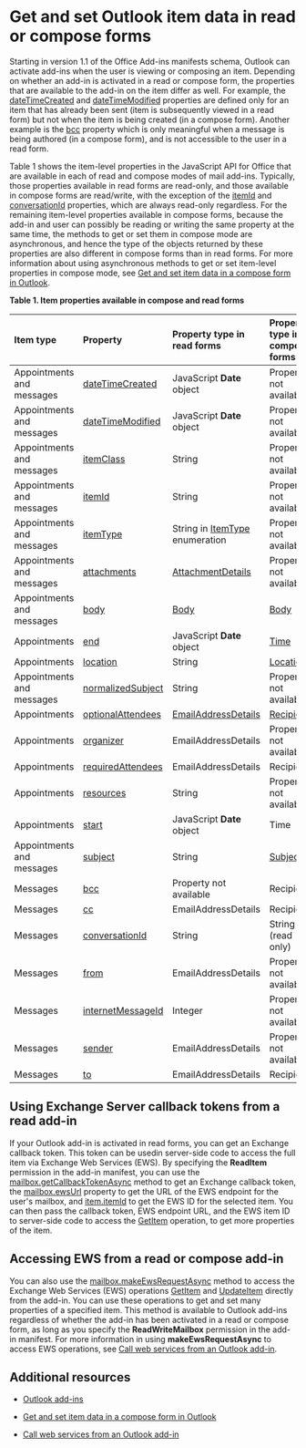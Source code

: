 
# Get and set Outlook item data in read or compose forms

Starting in version 1.1 of the Office Add-ins manifests schema, Outlook can activate add-ins when the user is viewing or composing an item. Depending on whether an add-in is activated in a read or compose form, the properties that are available to the add-in on the item differ as well. For example, the [dateTimeCreated](http://dev.outlook.com/reference/add-ins/Office.context.mailbox.item.html) and [dateTimeModified](http://dev.outlook.com/reference/add-ins/Office.context.mailbox.item.html) properties are defined only for an item that has already been sent (item is subsequently viewed in a read form) but not when the item is being created (in a compose form). Another example is the [bcc](http://dev.outlook.com/reference/add-ins/Office.context.mailbox.item.html) property which is only meaningful when a message is being authored (in a compose form), and is not accessible to the user in a read form.

Table 1 shows the item-level properties in the JavaScript API for Office that are available in each of read and compose modes of mail add-ins. Typically, those properties available in read forms are read-only, and those available in compose forms are read/write, with the exception of the [itemId](http://dev.outlook.com/reference/add-ins/Office.context.mailbox.item.html) and [conversationId](http://dev.outlook.com/reference/add-ins/Office.context.mailbox.item.html) properties, which are always read-only regardless. For the remaining item-level properties available in compose forms, because the add-in and user can possibly be reading or writing the same property at the same time, the methods to get or set them in compose mode are asynchronous, and hence the type of the objects returned by these properties are also different in compose forms than in read forms. For more information about using asynchronous methods to get or set item-level properties in compose mode, see [Get and set item data in a compose form in Outlook](../outlook/get-and-set-item-data-in-a-compose-form.md).


**Table 1. Item properties available in compose and read forms**


|**Item type**|**Property**|**Property type in read forms**|**Property type in compose forms**|
|:-----|:-----|:-----|:-----|
|Appointments and messages|[dateTimeCreated](http://dev.outlook.com/reference/add-ins/Office.context.mailbox.item.html)|JavaScript  **Date** object|Property not available|
|Appointments and messages|[dateTimeModified](http://dev.outlook.com/reference/add-ins/Office.context.mailbox.item.html)|JavaScript  **Date** object|Property not available|
|Appointments and messages|[itemClass](http://dev.outlook.com/reference/add-ins/Office.context.mailbox.item.html)|String|Property not available|
|Appointments and messages|[itemId](http://dev.outlook.com/reference/add-ins/Office.context.mailbox.item.html)|String|Property not available|
|Appointments and messages|[itemType](http://dev.outlook.com/reference/add-ins/Office.context.mailbox.item.html)|String in [ItemType](http://dev.outlook.com/reference/add-ins/Office.MailboxEnums.html) enumeration|Property not available|
|Appointments and messages|[attachments](http://dev.outlook.com/reference/add-ins/Office.context.mailbox.item.html)|[AttachmentDetails](http://dev.outlook.com/reference/add-ins/simple-types.html)|Property not available|
|Appointments and messages|[body](http://dev.outlook.com/reference/add-ins/Office.context.mailbox.item.html)|[Body](http://dev.outlook.com/reference/add-ins/Body.html)|[Body](http://dev.outlook.com/reference/add-ins/Body.html)|
|Appointments|[end](http://dev.outlook.com/reference/add-ins/Office.context.mailbox.item.html)|JavaScript  **Date** object|[Time](http://dev.outlook.com/reference/add-ins/Time.html)|
|Appointments|[location](http://dev.outlook.com/reference/add-ins/Office.context.mailbox.item.html)|String|[Location](http://dev.outlook.com/reference/add-ins/Location.html)|
|Appointments and messages|[normalizedSubject](http://dev.outlook.com/reference/add-ins/Office.context.mailbox.item.html)|String|Property not available|
|Appointments|[optionalAttendees](http://dev.outlook.com/reference/add-ins/Office.context.mailbox.item.html)|[EmailAddressDetails](http://dev.outlook.com/reference/add-ins/simple-types.html)|[Recipients](http://dev.outlook.com/reference/add-ins/Recipients.html)|
|Appointments|[organizer](http://dev.outlook.com/reference/add-ins/Office.context.mailbox.item.html)|EmailAddressDetails|Property not available|
|Appointments|[requiredAttendees](http://dev.outlook.com/reference/add-ins/Office.context.mailbox.item.html)|EmailAddressDetails|Recipients|
|Appointments|[resources](http://dev.outlook.com/reference/add-ins/Office.context.mailbox.item.html)|String|Property not available|
|Appointments|[start](http://dev.outlook.com/reference/add-ins/Office.context.mailbox.item.html)|JavaScript  **Date** object|Time|
|Appointments and messages|[subject](http://dev.outlook.com/reference/add-ins/Office.context.mailbox.item.html)|String|[Subject](http://dev.outlook.com/reference/add-ins/Subject.html)|
|Messages|[bcc](http://dev.outlook.com/reference/add-ins/Office.context.mailbox.item.html)|Property not available|Recipients|
|Messages|[cc](http://dev.outlook.com/reference/add-ins/Office.context.mailbox.item.html)|EmailAddressDetails|Recipients|
|Messages|[conversationId](http://dev.outlook.com/reference/add-ins/Office.context.mailbox.item.html)|String|String (read only)|
|Messages|[from](http://dev.outlook.com/reference/add-ins/Office.context.mailbox.item.html)|EmailAddressDetails|Property not available|
|Messages|[internetMessageId](http://dev.outlook.com/reference/add-ins/Office.context.mailbox.item.html)|Integer|Property not available|
|Messages|[sender](http://dev.outlook.com/reference/add-ins/Office.context.mailbox.item.html)|EmailAddressDetails|Property not available|
|Messages|[to](http://dev.outlook.com/reference/add-ins/Office.context.mailbox.item.html)|EmailAddressDetails|Recipients|

## Using Exchange Server callback tokens from a read add-in


If your Outlook add-in is activated in read forms, you can get an Exchange callback token. This token can be usedin server-side code to access the full item via Exchange Web Services (EWS). By specifying the  **ReadItem** permission in the add-in manifest, you can use the [mailbox.getCallbackTokenAsync](http://dev.outlook.com/reference/add-ins/Office.context.mailbox.html) method to get an Exchange callback token, the [mailbox.ewsUrl](http://dev.outlook.com/reference/add-ins/Office.context.mailbox.html) property to get the URL of the EWS endpoint for the user's mailbox, and [item.itemId](http://dev.outlook.com/reference/add-ins/Office.context.mailbox.item.html) to get the EWS ID for the selected item. You can then pass the callback token, EWS endpoint URL, and the EWS item ID to server-side code to access the [GetItem](http://msdn.microsoft.com/en-us/library/e3590b8b-c2a7-4dad-a014-6360197b68e4%28Office.15%29.aspx) operation, to get more properties of the item.


## Accessing EWS from a read or compose add-in


You can also use the [mailbox.makeEwsRequestAsync](http://dev.outlook.com/reference/add-ins/Office.context.mailbox.html) method to access the Exchange Web Services (EWS) operations [GetItem](http://msdn.microsoft.com/en-us/library/e3590b8b-c2a7-4dad-a014-6360197b68e4%28Office.15%29.aspx) and [UpdateItem](http://msdn.microsoft.com/en-us/library/5d027523-e0bc-4da2-b60b-0cb9fc1fdfe4%28Office.15%29.aspx) directly from the add-in. You can use these operations to get and set many properties of a specified item. This method is available to Outlook add-ins regardless of whether the add-in has been activated in a read or compose form, as long as you specify the **ReadWriteMailbox** permission in the add-in manifest. For more information in using **makeEwsRequestAsync** to access EWS operations, see [Call web services from an Outlook add-in](../outlook/web-services.md).


## Additional resources



- [Outlook add-ins](../outlook/outlook-add-ins.md)
    
- [Get and set item data in a compose form in Outlook](../outlook/get-and-set-item-data-in-a-compose-form.md)
    
- [Call web services from an Outlook add-in](../outlook/web-services.md)
    


